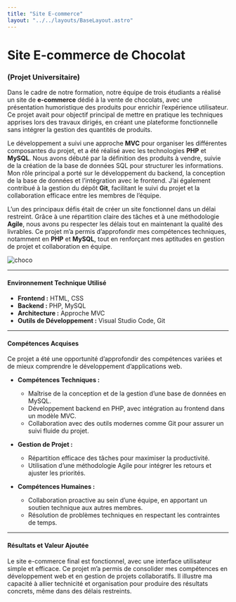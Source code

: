 ```yaml
---
title: "Site E-commerce"
layout: "../../layouts/BaseLayout.astro"
---
```


# Site E-commerce de Chocolat
### (Projet Universitaire)

Dans le cadre de notre formation, notre équipe de trois étudiants a réalisé un site de **e-commerce** dédié à la vente de chocolats, avec une présentation humoristique des produits pour enrichir l’expérience utilisateur. Ce projet avait pour objectif principal de mettre en pratique les techniques apprises lors des travaux dirigés, en créant une plateforme fonctionnelle sans intégrer la gestion des quantités de produits.

Le développement a suivi une approche **MVC** pour organiser les différentes composantes du projet, et a été réalisé avec les technologies **PHP** et **MySQL**. Nous avons débuté par la définition des produits à vendre, suivie de la création de la base de données SQL pour structurer les informations. Mon rôle principal a porté sur le développement du backend, la conception de la base de données et l’intégration avec le frontend. J’ai également contribué à la gestion du dépôt **Git**, facilitant le suivi du projet et la collaboration efficace entre les membres de l’équipe.

L’un des principaux défis était de créer un site fonctionnel dans un délai restreint. Grâce à une répartition claire des tâches et à une méthodologie **Agile**, nous avons pu respecter les délais tout en maintenant la qualité des livrables. Ce projet m’a permis d’approfondir mes compétences techniques, notamment en **PHP** et **MySQL**, tout en renforçant mes aptitudes en gestion de projet et collaboration en équipe.

![choco](/portfolio/img/projets/choco.png)

---

#### Environnement Technique Utilisé

- **Frontend :** HTML, CSS  
- **Backend :** PHP, MySQL  
- **Architecture :** Approche MVC  
- **Outils de Développement :** Visual Studio Code, Git  

---

#### Compétences Acquises

Ce projet a été une opportunité d’approfondir des compétences variées et de mieux comprendre le développement d’applications web.

- **Compétences Techniques :**  
  - Maîtrise de la conception et de la gestion d’une base de données en MySQL.  
  - Développement backend en PHP, avec intégration au frontend dans un modèle MVC.  
  - Collaboration avec des outils modernes comme Git pour assurer un suivi fluide du projet.

- **Gestion de Projet :**  
  - Répartition efficace des tâches pour maximiser la productivité.  
  - Utilisation d’une méthodologie Agile pour intégrer les retours et ajuster les priorités.

- **Compétences Humaines :**  
  - Collaboration proactive au sein d’une équipe, en apportant un soutien technique aux autres membres.  
  - Résolution de problèmes techniques en respectant les contraintes de temps.

---

#### Résultats et Valeur Ajoutée

Le site e-commerce final est fonctionnel, avec une interface utilisateur simple et efficace. Ce projet m’a permis de consolider mes compétences en développement web et en gestion de projets collaboratifs. Il illustre ma capacité à allier technicité et organisation pour produire des résultats concrets, même dans des délais restreints.
